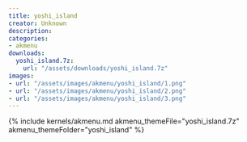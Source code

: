 ```yaml
---
title: yoshi_island
creator: Unknown
description: 
categories:
- akmenu
downloads:
  yoshi_island.7z:
    url: "/assets/downloads/yoshi_island.7z"
images:
- url: "/assets/images/akmenu/yoshi_island/1.png"
- url: "/assets/images/akmenu/yoshi_island/2.png"
- url: "/assets/images/akmenu/yoshi_island/3.png"
---
```


{% include kernels/akmenu.md akmenu_themeFile="yoshi_island.7z" akmenu_themeFolder="yoshi_island" %}
